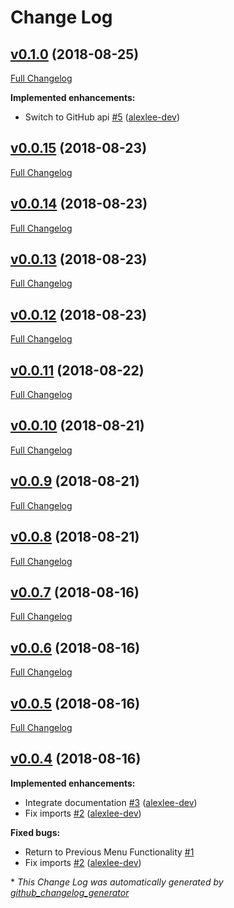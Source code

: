 # Change Log

## [v0.1.0](https://github.com/alexlee-dev/GitHub-Star-Transfer/tree/v0.1.0) (2018-08-25)
[Full Changelog](https://github.com/alexlee-dev/GitHub-Star-Transfer/compare/v0.0.15...v0.1.0)

**Implemented enhancements:**

- Switch to GitHub api [\#5](https://github.com/alexlee-dev/GitHub-Star-Transfer/pull/5) ([alexlee-dev](https://github.com/alexlee-dev))

## [v0.0.15](https://github.com/alexlee-dev/GitHub-Star-Transfer/tree/v0.0.15) (2018-08-23)
[Full Changelog](https://github.com/alexlee-dev/GitHub-Star-Transfer/compare/v0.0.14...v0.0.15)

## [v0.0.14](https://github.com/alexlee-dev/GitHub-Star-Transfer/tree/v0.0.14) (2018-08-23)
[Full Changelog](https://github.com/alexlee-dev/GitHub-Star-Transfer/compare/v0.0.13...v0.0.14)

## [v0.0.13](https://github.com/alexlee-dev/GitHub-Star-Transfer/tree/v0.0.13) (2018-08-23)
[Full Changelog](https://github.com/alexlee-dev/GitHub-Star-Transfer/compare/v0.0.12...v0.0.13)

## [v0.0.12](https://github.com/alexlee-dev/GitHub-Star-Transfer/tree/v0.0.12) (2018-08-23)
[Full Changelog](https://github.com/alexlee-dev/GitHub-Star-Transfer/compare/v0.0.11...v0.0.12)

## [v0.0.11](https://github.com/alexlee-dev/GitHub-Star-Transfer/tree/v0.0.11) (2018-08-22)
[Full Changelog](https://github.com/alexlee-dev/GitHub-Star-Transfer/compare/v0.0.10...v0.0.11)

## [v0.0.10](https://github.com/alexlee-dev/GitHub-Star-Transfer/tree/v0.0.10) (2018-08-21)
[Full Changelog](https://github.com/alexlee-dev/GitHub-Star-Transfer/compare/v0.0.9...v0.0.10)

## [v0.0.9](https://github.com/alexlee-dev/GitHub-Star-Transfer/tree/v0.0.9) (2018-08-21)
[Full Changelog](https://github.com/alexlee-dev/GitHub-Star-Transfer/compare/v0.0.8...v0.0.9)

## [v0.0.8](https://github.com/alexlee-dev/GitHub-Star-Transfer/tree/v0.0.8) (2018-08-21)
[Full Changelog](https://github.com/alexlee-dev/GitHub-Star-Transfer/compare/v0.0.7...v0.0.8)

## [v0.0.7](https://github.com/alexlee-dev/GitHub-Star-Transfer/tree/v0.0.7) (2018-08-16)
[Full Changelog](https://github.com/alexlee-dev/GitHub-Star-Transfer/compare/v0.0.6...v0.0.7)

## [v0.0.6](https://github.com/alexlee-dev/GitHub-Star-Transfer/tree/v0.0.6) (2018-08-16)
[Full Changelog](https://github.com/alexlee-dev/GitHub-Star-Transfer/compare/v0.0.5...v0.0.6)

## [v0.0.5](https://github.com/alexlee-dev/GitHub-Star-Transfer/tree/v0.0.5) (2018-08-16)
[Full Changelog](https://github.com/alexlee-dev/GitHub-Star-Transfer/compare/v0.0.4...v0.0.5)

## [v0.0.4](https://github.com/alexlee-dev/GitHub-Star-Transfer/tree/v0.0.4) (2018-08-16)
**Implemented enhancements:**

- Integrate documentation [\#3](https://github.com/alexlee-dev/GitHub-Star-Transfer/pull/3) ([alexlee-dev](https://github.com/alexlee-dev))
- Fix imports [\#2](https://github.com/alexlee-dev/GitHub-Star-Transfer/pull/2) ([alexlee-dev](https://github.com/alexlee-dev))

**Fixed bugs:**

- Return to Previous Menu Functionality [\#1](https://github.com/alexlee-dev/GitHub-Star-Transfer/issues/1)
- Fix imports [\#2](https://github.com/alexlee-dev/GitHub-Star-Transfer/pull/2) ([alexlee-dev](https://github.com/alexlee-dev))



\* *This Change Log was automatically generated by [github_changelog_generator](https://github.com/skywinder/Github-Changelog-Generator)*